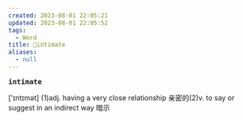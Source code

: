 ```yaml
---
created: 2023-08-01 22:05:21
updated: 2023-08-01 22:05:52
tags:
  - Word
title: 📖intimate
aliases:
  - null
---
```


<pre><strong>intimate</strong></pre>
['ɪntɪmət]
(1)adj. having a very close relationship 亲密的(2)v. to say or suggest in an indirect way 暗示
